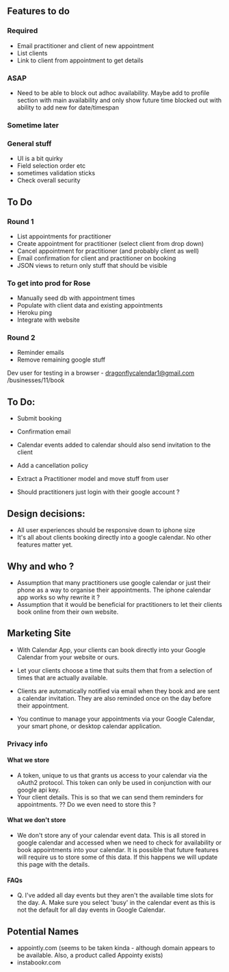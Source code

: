 ## Features to do

### Required
 * Email practitioner and client of new appointment
 * List clients
 * Link to client from appointment to get details

### ASAP
  * Need to be able to block out adhoc availability. Maybe add to profile section with main availability and only show future time blocked out with ability to add new for date/timespan

### Sometime later


### General stuff
 * UI is a bit quirky
 * Field selection order etc
 * sometimes validation sticks
 * Check overall security




## To Do
### Round 1
 * List appointments for practitioner
 * Create appointment for practitioner (select client from drop down)
 * Cancel appointment for practitioner (and probably client as well)
 * Email confirmation for client and practitioner on booking
 * JSON views to return only stuff that should be visible

### To get into prod for Rose

 * Manually seed db with appointment times
 * Populate with client data and existing appointments
 * Heroku ping
 * Integrate with website

### Round 2
 * Reminder emails
 * Remove remaining google stuff














Dev user for testing in a browser - dragonflycalendar1@gmail.com
/businesses/11/book

## To Do:
* Submit booking
* Confirmation email
* Calendar events added to calendar should also send invitation to the client
* Add a cancellation policy
* Extract a Practitioner model and move stuff from user

* Should practitioners just login with their google account ?


## Design decisions:

* All user experiences should be responsive down to iphone size
* It's all about clients booking directly into a google calendar. No other features matter yet.


## Why and who ?

* Assumption that many practitioners use google calendar or just their phone as a way to organise their appointments. The iphone calendar app works so why rewrite it ?
* Assumption that it would be beneficial for practitioners to let their clients book online from their own website.


## Marketing Site

* With Calendar App, your clients can book directly into your Google Calendar from your website or ours.
* Let your clients choose a time that suits them that from a selection of times that are actually available.
* Clients are automatically notified via email when they book and are sent a calendar invitation. They are also reminded once on the day before their appointment.

* You continue to manage your appointments via your Google Calendar, your smart phone, or desktop calendar application.

### Privacy info

#### What we store
* A token, unique to us that grants us access to your calendar via the oAuth2 protocol. This token can only be used in conjunction with our google api key.
* Your client details. This is so that we can send them reminders for appointments. ?? Do we even need to store this ?

#### What we don't store
* We don't store any of your calendar event data. This is all stored in google calendar and accessed when we need to check for availability or book appointments into your calendar. It is possible that future features will require us to store some of this data. If this happens we will update this page with the details.

#### FAQs

* Q. I've added all day events but they aren't the available time slots for the day. A. Make sure you select 'busy' in the calendar event as this is not the default for all day events in Google Calendar.

## Potential Names

* appointly.com (seems to be taken kinda - although domain appears to be available. Also, a product called Appointy exists)
* instabookr.com